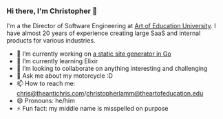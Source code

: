 ### Hi there, I'm Christopher 👋

I'm a the Director of Software Engineering at [Art of Education University](https://theartofeducation.edu/). I have almost 20 years of experience creating large SaaS and internal products for various industries.

- 🔭 I’m currently working on [a static site generator in Go](https://github.com/theantichris/site-generator)
- 🌱 I’m currently learning Elixir
- 👯 I’m looking to collaborate on anything interesting and challenging
- 💬 Ask me about my motorcycle :D
- 📫 How to reach me: chris@theantichris.com/christopherlamm@theartofeducation.edu
- 😄 Pronouns: he/him
- ⚡ Fun fact: my middle name is misspelled on purpose
